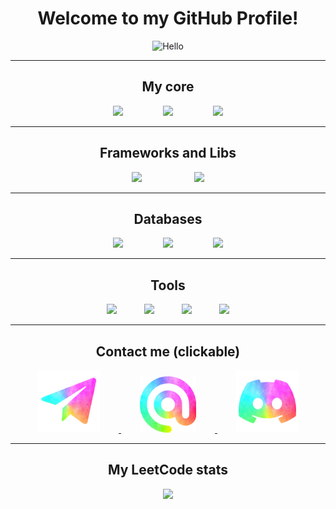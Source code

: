 <div align="center">
    <h1>Welcome to my GitHub Profile!</h1>
    <img src="https://stickerbase.ru/wp-content/uploads/2020/10/51567.png"
        alt="Hello" width="300">
</div>

---
<div align="center">
    <h2>My core</h2>
    <img src="https://skillicons.dev/icons?i=java&theme=light" style="margin: 0 30px;"/>
    <img src="https://skillicons.dev/icons?i=windows" style="margin: 0 30px;"/>
    <img src="https://skillicons.dev/icons?i=obsidian" style="margin: 0 30px;"/>
</div>

---
<div align="center">
    <h2>Frameworks and Libs</h2>
    <img src="https://skillicons.dev/icons?i=spring" style="margin: 0 40px;"/>
    <img src="https://skillicons.dev/icons?i=hibernate" style="margin: 0 40px;"/>
</div>

---
<div align="center">
    <h2>Databases</h2>
    <img src="https://skillicons.dev/icons?i=mongodb" style="margin: 0 30px;"/>
    <img src="https://skillicons.dev/icons?i=postgres&theme=light" style="margin: 0 30px;"/>
    <img src="https://skillicons.dev/icons?i=sqlite" style="margin: 0 30px;"/>
    
</div>

---
<div align="center">
    <h2>Tools</h2>
    <img src="https://skillicons.dev/icons?i=idea" style="margin: 0 20px;"/>
    <img src="https://skillicons.dev/icons?i=nginx" style="margin: 0 20px;"/>
    <img src="https://skillicons.dev/icons?i=androidstudio" style="margin: 0 20px;"/>
    <img src="https://skillicons.dev/icons?i=postman" style="margin: 0 20px;"/>
    
</div>

---
<div align="center">
    <h2>Contact me (clickable)</h2>
    <a href="https://t.me/extazy_prohor">
        <img src="assets/telegram.png" width="100" style="margin: 0 30px;">
    </a>
    <a href="mailto:prohor2568@gmail.com">
        <img src="assets/email.png" width="90" style="margin: 0 30px;">
    </a>
    <a href="https://discordapp.com/users/628281449287516172">
        <img src="assets/discord.png" width="100" style="margin: 0 30px;">
    </a>
</div>

---
<div align="center">
    <h2>My LeetCode stats</h2>
    <img src="https://leetcard.jacoblin.cool/extazy_prohor?theme=dark&font=JetBrains%20Mono">
</div>